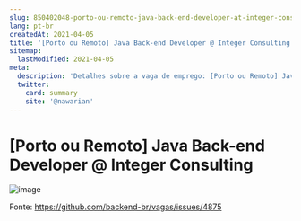 ```yaml
---
slug: 850402048-porto-ou-remoto-java-back-end-developer-at-integer-consulting
lang: pt-br
createdAt: 2021-04-05
title: '[Porto ou Remoto] Java Back-end Developer @ Integer Consulting - Vaga de Emprego'
sitemap:
  lastModified: 2021-04-05
meta:
  description: 'Detalhes sobre a vaga de emprego: [Porto ou Remoto] Java Back-end Developer @ Integer Consulting'
  twitter:
    card: summary
    site: '@nawarian'
---
```


# [Porto ou Remoto] Java Back-end Developer @ Integer Consulting

![image](https://user-images.githubusercontent.com/76117436/113584335-ae2a6300-9622-11eb-8eb1-bc1e690e756b.png)


Fonte: https://github.com/backend-br/vagas/issues/4875